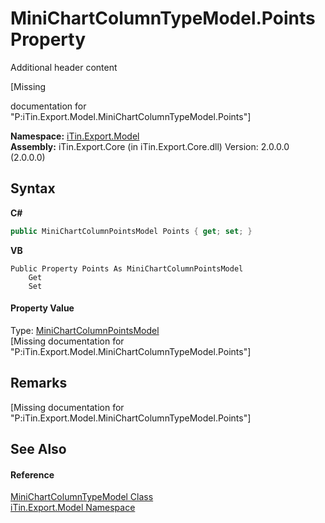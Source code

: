 # MiniChartColumnTypeModel.Points Property 
Additional header content 

\[Missing <summary> documentation for "P:iTin.Export.Model.MiniChartColumnTypeModel.Points"\]

**Namespace:**&nbsp;<a href="N_iTin_Export_Model">iTin.Export.Model</a><br />**Assembly:**&nbsp;iTin.Export.Core (in iTin.Export.Core.dll) Version: 2.0.0.0 (2.0.0.0)

## Syntax

**C#**<br />
``` C#
public MiniChartColumnPointsModel Points { get; set; }
```

**VB**<br />
``` VB
Public Property Points As MiniChartColumnPointsModel
	Get
	Set
```


#### Property Value
Type: <a href="T_iTin_Export_Model_MiniChartColumnPointsModel">MiniChartColumnPointsModel</a><br />\[Missing <value> documentation for "P:iTin.Export.Model.MiniChartColumnTypeModel.Points"\]

## Remarks
\[Missing <remarks> documentation for "P:iTin.Export.Model.MiniChartColumnTypeModel.Points"\]

## See Also


#### Reference
<a href="T_iTin_Export_Model_MiniChartColumnTypeModel">MiniChartColumnTypeModel Class</a><br /><a href="N_iTin_Export_Model">iTin.Export.Model Namespace</a><br />